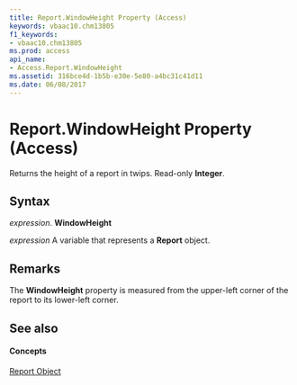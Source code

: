 ```yaml
---
title: Report.WindowHeight Property (Access)
keywords: vbaac10.chm13805
f1_keywords:
- vbaac10.chm13805
ms.prod: access
api_name:
- Access.Report.WindowHeight
ms.assetid: 316bce4d-1b5b-e30e-5e80-a4bc31c41d11
ms.date: 06/08/2017
---
```



# Report.WindowHeight Property (Access)

Returns the height of a report in twips. Read-only **Integer**.


## Syntax

 _expression_. **WindowHeight**

 _expression_ A variable that represents a **Report** object.


## Remarks

The **WindowHeight** property is measured from the upper-left corner of the report to its lower-left corner.


## See also


#### Concepts


[Report Object](report-object-access.md)

